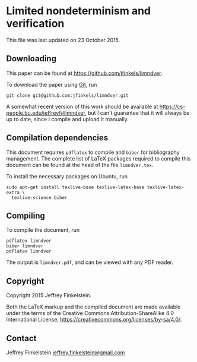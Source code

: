 Limited nondeterminism and verification
=======================================

This file was last updated on 23 October 2015.

Downloading
-----------

This paper can be found at https://github.com/jfinkels/limndver.

To download the paper using [Git][1], run

    git clone git@github.com:jfinkels/limndver.git

A somewhat recent version of this work should be available at
https://cs-people.bu.edu/jeffreyf#limndver, but I can't guarantee that it will
always be up to date, since I compile and upload it manually.

[1]: http://git-scm.com

Compilation dependencies
------------------------

This document requires `pdflatex` to compile and `biber` for bibliography
management. The complete list of LaTeX packages required to compile this
document can be found at the head of the file `limndver.tex`.

To install the necessary packages on Ubuntu, run

    sudo apt-get install texlive-base texlive-latex-base texlive-latex-extra \
      texlive-science biber

Compiling
---------

To compile the document, run

    pdflatex limndver
    biber limndver
    pdflatex limndver

The output is `limndver.pdf`, and can be viewed with any PDF reader.

Copyright
---------

Copyright 2015 Jeffrey Finkelstein.

Both the LaTeX markup and the compiled document are made available under the
terms of the Creative Commons Attribution-ShareAlike 4.0 International License,
https://creativecommons.org/licenses/by-sa/4.0/.

Contact
-------

Jeffrey Finkelstein <jeffrey.finkelstein@gmail.com>
